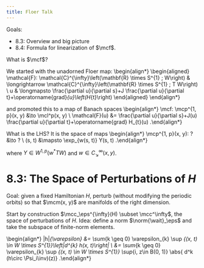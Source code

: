 ```yaml
---
title: Floer Talk
---
```


Goals:

- 8.3: Overview and big picture
- 8.4: Formula for linearization of $\mcf$.


What is $\mcf$?

We started with the unadorned Floer map:
\begin{align*}
\begin{aligned}
\mathcal{F}: \mathcal{C}^{\infty}\left(\mathbf{R} \times S^{1} ; W\right) & \longrightarrow \mathcal{C}^{\infty}\left(\mathbf{R} \times S^{1} ; T W\right) \\
u & \longmapsto \frac{\partial u}{\partial s}+J \frac{\partial u}{\partial t}+\operatorname{grad}_{u}\left(H_{t}\right)
\end{aligned}
\end{align*}

and promoted this to a map of Banach spaces
\begin{align*}
\mcf: \mcp^{1, p}(x, y) &\to \mcl^p(x, y) \\
\mathcal{F}(u) &= \frac{\partial u}{\partial s}+J(u) \frac{\partial u}{\partial t}+\operatorname{grad} H_{t}(u)
.\end{align*}

What is the LHS?
It is the space of maps
\begin{align*}
\mcp^{1, p}(x, y): ? &\to ? \\
(s, t) &\mapsto \exp_{w(s, t)} Y(s, t)
.\end{align*}

where $Y \in W^{1, p}(w^* TW)$ and $w\in C^\infty_{\searrow}(x, y)$.


# 8.3: The Space of Perturbations of $H$

Goal: given a fixed Hamiltonian $H$, perturb (without modifying the periodic orbits) so that $\mcm(x, y)$ are manifolds of the right dimension.

Start by construction $\mcc_\eps^{\infty}(H) \subset \mcc^\infty$, the space of perturbations of $H$.
Idea: define a norm $\norm{\wait}_\eps$ and take the subspace of finite-norm elements.

\begin{align*}
\|h\|_{\varepsilon}
&= \sum_{k \geq 0} \varepsilon_{k} \sup _{(x, t) \in W \times S^{1}}\left|d^{k} h(x, t)\right| \\
&= \sum_{k \geq 0} \varepsilon_{k} \sup _{(x, t) \in W \times S^{1}} \sup_{i, z\in B(0, 1)} \abs{ d^k (h\circ \Psi_i\inv)(z)}
.\end{align*}

